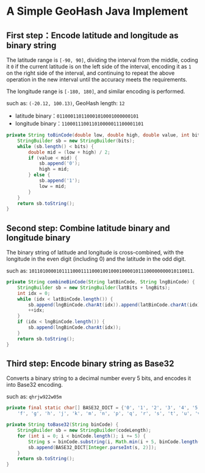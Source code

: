 # A Simple GeoHash Java Implement

## First step：Encode latitude and longitude as binary string

The latitude range is `[-90, 90]`, dividing the interval from the middle, coding it `0` if the current latitude is on the left side of the interval, encoding it as `1` on the right side of the interval, and continuing to repeat the above operation in the new interval until the accuracy meets the requirements.

The longitude range is `[-180, 180]`, and similar encoding is performed.

such as: `(-20.12, 100.13)`, GeoHash length: `12`

- latitude binary：`011000110110001010001000000101`
- longitude binary：`110001110011010000011100001101`

```java
private String toBinCode(double low, double high, double value, int bits) {
    StringBuilder sb = new StringBuilder(bits);
    while (sb.length() < bits) {
        double mid = (low + high) / 2;
        if (value < mid) {
            sb.append('0');
            high = mid;
        } else {
            sb.append('1');
            low = mid;
        }
    }
    return sb.toString();
}
```

## Second step: Combine latitude binary and longitude binary

The binary string of latitude and longitude is cross-combined, with the longitude in the even digit (including 0) and the latitude in the odd digit.

such as: `101101000010111100011110001001000100001011100000000010110011`.

```java
private String combineBinCode(String latBinCode, String lngBinCode) {
    StringBuilder sb = new StringBuilder(latBits + lngBits);
    int idx = 0;
    while (idx < latBinCode.length()) {
        sb.append(lngBinCode.charAt(idx)).append(latBinCode.charAt(idx));
        ++idx;
    }
    if (idx < lngBinCode.length()) {
        sb.append(lngBinCode.charAt(idx));
    }
    return sb.toString();
}
```

## Third step: Encode binary string as Base32

Converts a binary string to a decimal number every 5 bits, and encodes it into Base32 encoding.

such as: `qhrjw922w05m`

```java
private final static char[] BASE32_DICT = {'0', '1', '2', '3', '4', '5', '6', '7', '8', '9', 'b', 'c', 'd', 'e',
    'f', 'g', 'h', 'j', 'k', 'm', 'n', 'p', 'q', 'r', 's', 't', 'u', 'v', 'w', 'x', 'y', 'z'};

private String toBase32(String binCode) {
    StringBuilder sb = new StringBuilder(codeLength);
    for (int i = 0; i < binCode.length(); i += 5) {
        String s = binCode.substring(i, Math.min(i + 5, binCode.length()));
        sb.append(BASE32_DICT[Integer.parseInt(s, 2)]);
    }
    return sb.toString();
}
```